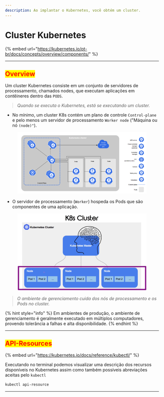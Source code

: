 ```yaml
---
description: Ao implantar o Kubernetes, você obtém um cluster.
---
```


# Cluster Kubernetes

{% embed url="https://kubernetes.io/pt-br/docs/concepts/overview/components/" %}

***

## <mark style="color:red;">Overview</mark>

Um cluster Kubernetes consiste em um conjunto de servidores de processamento, chamados nodes, que executam aplicações em contêineres  dentro das `PODS`. &#x20;

> _Quando se executa o Kubernetes, está se executando um cluster._&#x20;

* No mínimo, um cluster K8s contém um plano de controle `Control-plane` e pelo menos um servidor de processamento `Worker node` ("Máquina ou nó `(node)"`).

<figure><img src="../.gitbook/assets/image (26).png" alt=""><figcaption></figcaption></figure>

* O servidor de processamento (`Worker`) hospeda os Pods que são componentes de uma aplicação.

<figure><img src="../.gitbook/assets/image (34).png" alt=""><figcaption></figcaption></figure>

> _O ambiente de gerenciamento cuida dos nós de processamento e os Pods no cluster._&#x20;

{% hint style="info" %}
Em ambientes de produção, o ambiente de gerenciamento é geralmente executado em múltiplos computadores, provendo tolerância a falhas e alta disponibilidade.
{% endhint %}

***

## <mark style="color:red;">API-Resources</mark>

{% embed url="https://kubernetes.io/docs/reference/kubectl/" %}

Executando no terminal podemos visualizar uma descrição dos recursos disponíveis no Kubernetes assim como também possíveis abreviações aceitas pelo `kubectl`

```bash
kubectl api-resource
```

***
